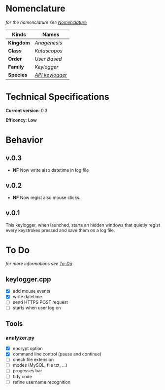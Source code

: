 # Nomenclature
*for the nomenclature see [Nomenclature](../../../../nomenclature.md)*

| Kinds       | Names        |
|-------------|--------------|
| **Kingdom** | *Anagenesis* |
| **Class**   | *Katascopos* |
| **Order**   | *User Based* |
| **Family**  | *Keylogger*  |
| **Species** | [*API keylogger*](https://en.wikipedia.org/wiki/Keystroke_logging#Software-based_keyloggers) |

# Technical Specifications
**Current version**: 0.3

**Efficency**: **Low**

# Behavior
## v.0.3
* **NF** Now write also datetime in log file

## v.0.2
* **NF** Now regist also mouse clicks.

## v.0.1
This keylogger, when launched, starts an hidden windows that quietly regist every keystrokes pressed and save them on a log file.


# To Do
*for more informations see [*To-Do*](../../../../../to-do.md)*
## keylogger.cpp
* [X] add mouse events
* [X] write datetime
* [ ] send HTTPS POST request
* [ ] starts when user log on

## Tools
### analyzer.py
* [x] encrypt option
* [x] command line control (pause and continue)
* [ ] check file extension
* [ ] modes (MySQL, file txt, ...)
* [ ] progesses bar
* [ ] tidy code
* [ ] refine username recognition
